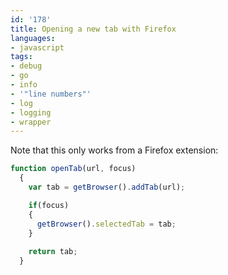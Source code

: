 ```yaml
---
id: '178'
title: Opening a new tab with Firefox
languages:
- javascript
tags:
- debug
- go
- info
- '"line numbers"'
- log
- logging
- wrapper
---
```

Note that this only works from a Firefox extension:


```javascript
function openTab(url, focus) 
  {
    var tab = getBrowser().addTab(url);

    if(focus)
    {
      getBrowser().selectedTab = tab;
    }
   
    return tab;
  }
```
    

